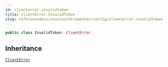 ```yaml
---
id: clienterror.invalidtoken 
title: ClientError.InvalidToken
slug: referencedocs/sources/streamchat/config/clienterror.invalidtoken
---
```


``` swift
public class InvalidToken: ClientError 
```

## Inheritance

[`ClientError`](../Errors/ClientError)
